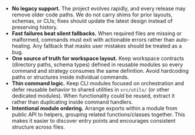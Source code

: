 - **No legacy support.** The project evolves rapidly, and every release may remove older code paths. We do not carry shims for prior layouts, schemas, or CLIs; fixes should update the latest design instead of preserving history.
- **Fast failures beat silent fallbacks.** When required files are missing or malformed, commands must exit with actionable errors rather than auto-healing. Any fallback that masks user mistakes should be treated as a bug.
- **One source of truth for workspace layout.** Keep workspace contracts (directory paths, schema types) defined in reusable modules so every command and strategy consumes the same definition. Avoid hardcoding paths or structures inside individual commands.
- **Thin command logic.** Keep CLI modules focused on orchestration and defer reusable behavior to shared utilities in `src/utils/` (or other dedicated modules). When functionality could be reused, extract it rather than duplicating inside command handlers.
- **Intentional module ordering.** Arrange exports within a module from public API to helpers, grouping related functions/classes together. This makes it easier to discover entry points and encourages consistent structure across files.
